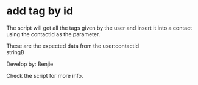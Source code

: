 # add tag by id


The script will get all the tags given by the user and insert it into a contact using the contactId as the parameter.

These are the expected data from the user:contactId\
                                            stringB
                             
 Develop by: Benjie
 
 Check the script for more info.
